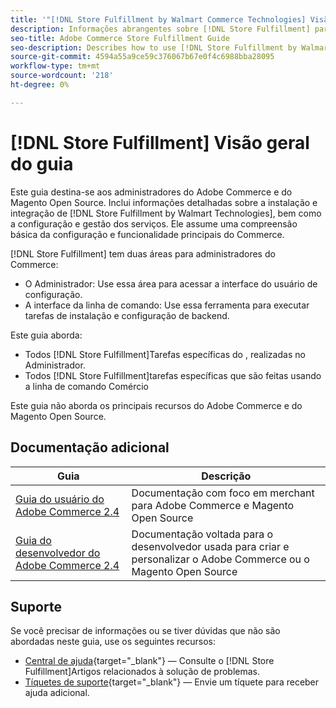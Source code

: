 ```yaml
---
title: '"[!DNL Store Fulfillment by Walmart Commerce Technologies] Visão geral do guia"'
description: Informações abrangentes sobre [!DNL Store Fulfillment] para administradores Adobe Commerce e Magento Open Source, incluindo instalação e integração
seo-title: Adobe Commerce Store Fulfillment Guide
seo-description: Describes how to use [!DNL Store Fulfillment by Walmart Technologies] services with Adobe Commerce or Magento Open Source.
source-git-commit: 4594a55a9ce59c376067b67e0f4c6988bba28095
workflow-type: tm+mt
source-wordcount: '218'
ht-degree: 0%

---
```


# [!DNL Store Fulfillment] Visão geral do guia

Este guia destina-se aos administradores do Adobe Commerce e do Magento Open Source. Inclui informações detalhadas sobre a instalação e integração de [!DNL Store Fulfillment by Walmart Technologies], bem como a configuração e gestão dos serviços. Ele assume uma compreensão básica da configuração e funcionalidade principais do Commerce.

[!DNL Store Fulfillment] tem duas áreas para administradores do Commerce:

* O Administrador: Use essa área para acessar a interface do usuário de configuração.
* A interface da linha de comando: Use essa ferramenta para executar tarefas de instalação e configuração de backend.

Este guia aborda:

* Todos [!DNL Store Fulfillment]Tarefas específicas do , realizadas no Administrador.
* Todos [!DNL Store Fulfillment]tarefas específicas que são feitas usando a linha de comando Comércio

Este guia não aborda os principais recursos do Adobe Commerce e do Magento Open Source.

## Documentação adicional

| Guia | Descrição |
|-----------------------------------------------------------------------|---------------------------------------------------------------------------------------------------|
| [Guia do usuário do Adobe Commerce 2.4](https://docs.magento.com/user-guide/) | Documentação com foco em merchant para Adobe Commerce e Magento Open Source |
| [Guia do desenvolvedor do Adobe Commerce 2.4](https://devdocs.magento.com/) | Documentação voltada para o desenvolvedor usada para criar e personalizar o Adobe Commerce ou o Magento Open Source |

## Suporte

Se você precisar de informações ou se tiver dúvidas que não são abordadas neste guia, use os seguintes recursos:

* [Central de ajuda](https://support.magento.com/hc/en-us){target=&quot;_blank&quot;} — Consulte o [!DNL Store Fulfillment]Artigos relacionados à solução de problemas.
* [Tíquetes de suporte](https://support.magento.com/hc/en-us/articles/360000913794#submit-ticket){target=&quot;_blank&quot;} — Envie um tíquete para receber ajuda adicional.
